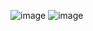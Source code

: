 ![image](https://github.com/user-attachments/assets/7bade205-4d31-4427-aa47-21d92bc12a33)
![image](https://github.com/user-attachments/assets/0b0cddff-be05-43d0-aeca-b284fb53f84f)
